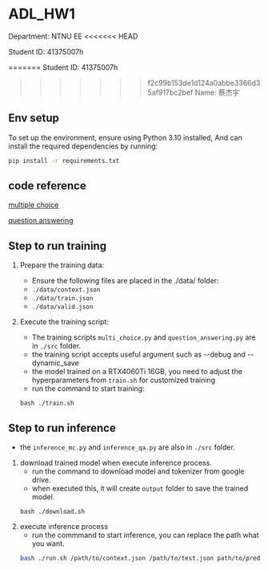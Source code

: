 # ADL_HW1
Department: NTNU EE
<<<<<<< HEAD

Student ID: 41375007h

=======
Student ID: 41375007h
>>>>>>> f2c99b153de1d124a0abbe3366d35af917bc2bef
Name: 蔡杰宇

## Env setup
To set up the environment, ensure using Python 3.10 installed,
And can install the required dependencies by running:
```bash
pip install -r requirements.txt
```

## code reference
[multiple choice](https://github.com/huggingface/transformers/blob/main/examples/pytorch/multiple-choice/run_swag_no_trainer.py)

[question answering](https://github.com/huggingface/transformers/blob/main/examples/pytorch/question-answering/run_qa_no_trainer.py)


## Step to run training
1. Prepare the training data:
    - Ensure the following files are placed in the ./data/ folder:
    - `./data/context.json`
    - `./data/train.json`
    - `./data/valid.json`

2. Execute the training script:
    - The training scripts `multi_choice.py` and `question_answering.py` are in `./src` folder.
    - the training script accepts useful argument such as --debug and --dynamic_save
    - the model trained on a RTX4060Ti 16GB, you need to adjust the hyperparameters from `train.sh` for customized training
    - run the command to start training:
    ```bash!
    bash ./train.sh
    ```

## Step to run inference
- the `inference_mc.py` and `inference_qa.py` are also in `./src` folder.
1. download trained model when execute inference process.
    - run the command to download model and tokenizer from google drive.
    - when executed this, it will create `output` folder to save the trained model.
    ```bash!
    bash ./download.sh
    ```
2. execute inference process
    - run the commmand to start inference, you can replace the path what you want.
    ```bash
    bash ./run.sh /path/to/context.json /path/to/test.json path/to/pred/prediction.csv
    ```
